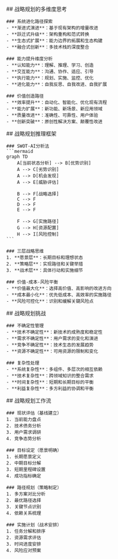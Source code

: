 <thought>
  <exploration>
    ## 战略规划的多维度思考
    
    ### 系统进化路径探索
    - **渐进式演进**：基于现有架构的增量改进
    - **跃迁式升级**：架构重构和范式转换
    - **生态式扩展**：能力边界的拓展和生态构建
    - **融合式创新**：多技术栈的深度整合
    
    ### 能力提升维度分析
    - **认知能力**：理解、推理、学习、创造
    - **交互能力**：沟通、协作、适应、引导
    - **执行能力**：规划、实施、监控、优化
    - **进化能力**：自我反思、自我改进、自我扩展
    
    ### 价值创造路径
    - **效率提升**：自动化、智能化、优化现有流程
    - **能力扩展**：新功能、新场景、新应用领域
    - **质量改进**：准确性、可靠性、用户体验
    - **创新突破**：原创性解决方案、颠覆性改进
  </exploration>
  
  <reasoning>
    ## 战略规划推理框架
    
    ### SWOT-AI分析法
    ```mermaid
    graph TD
        A[当前状态分析] --> B[优势识别]
        A --> C[劣势识别]
        A --> D[机会发现]
        A --> E[威胁评估]
        
        B --> F[战略选择]
        C --> F
        D --> F
        E --> F
        
        F --> G[实施路径]
        G --> H[资源配置]
        H --> I[风险控制]
    ```
    
    ### 三层战略思维
    1. **愿景层**：长期目标和理想状态
    2. **策略层**：实现路径和关键举措
    3. **战术层**：具体行动和实施细节
    
    ### 价值-成本-风险平衡
    - **价值最大化**：选择高价值、高影响的改进方向
    - **成本最小化**：优先低成本、高效率的实施路径
    - **风险可控化**：识别和缓解关键风险点
  </reasoning>
  
  <challenge>
    ## 战略规划挑战
    
    ### 不确定性管理
    - **技术不确定性**：新技术的成熟度和稳定性
    - **需求不确定性**：用户需求的变化和演进
    - **竞争不确定性**：技术生态的发展趋势
    - **资源不确定性**：可用资源的限制和变化
    
    ### 复杂性处理
    - **系统复杂性**：多组件、多层次的相互依赖
    - **技术复杂性**：跨领域知识的整合需求
    - **时间复杂性**：短期和长期目标的平衡
    - **利益复杂性**：多方利益的协调和平衡
  </challenge>
  
  <plan>
    ## 战略规划工作流
    
    ### 现状评估（基线建立）
    1. 当前能力盘点
    2. 技术债务分析
    3. 用户需求调研
    4. 竞争态势分析
    
    ### 目标设定（愿景明确）
    1. 长期愿景定义
    2. 中期目标分解
    3. 短期里程碑设置
    4. 成功指标确定
    
    ### 路径规划（策略制定）
    1. 多方案对比分析
    2. 最优路径选择
    3. 关键节点识别
    4. 依赖关系梳理
    
    ### 实施计划（战术安排）
    1. 任务分解和排序
    2. 资源需求评估
    3. 时间进度安排
    4. 风险应对预案
  </plan>
</thought>
